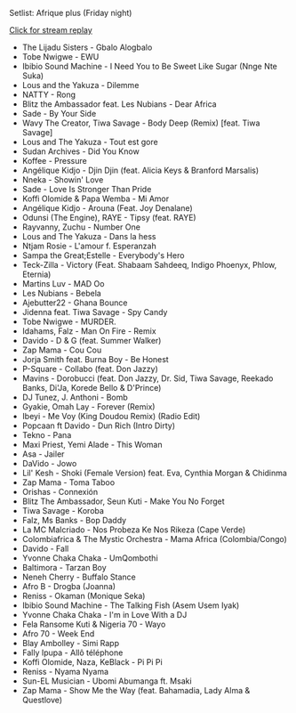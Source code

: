 Setlist: Afrique plus (Friday night)

[Click for stream replay](https://www.reddit.com/rpan/r/RedditSets/ncpn0t)

 * The Lijadu Sisters - Gbalo Alogbalo
 * Tobe Nwigwe - EWU
 * Ibibio Sound Machine - I Need You to Be Sweet Like Sugar (Nnge Nte Suka)
 * Lous and the Yakuza - Dilemme
 * NATTY - Rong
 * Blitz the Ambassador feat. Les Nubians - Dear Africa
 * Sade - By Your Side
 * Wavy The Creator, Tiwa Savage - Body Deep (Remix) [feat. Tiwa Savage]
 * Lous and The Yakuza - Tout est gore
 * Sudan Archives - Did You Know
 * Koffee - Pressure
 * Angélique Kidjo - Djin Djin (feat. Alicia Keys & Branford Marsalis)
 * Nneka - Showin' Love
 * Sade - Love Is Stronger Than Pride
 * Koffi Olomide & Papa Wemba - Mi Amor
 * Angélique Kidjo - Arouna (Feat. Joy Denalane)
 * Odunsi (The Engine), RAYE - Tipsy (feat. RAYE)
 * Rayvanny, Zuchu - Number One
 * Lous and The Yakuza - Dans la hess
 * Ntjam Rosie - L'amour f. Esperanzah
 * Sampa the Great;Estelle - Everybody's Hero
 * Teck-Zilla - Victory (Feat. Shabaam Sahdeeq, Indigo Phoenyx, Phlow, Eternia)
 * Martins Luv - MAD Oo
 * Les Nubians - Bebela
 * Ajebutter22 - Ghana Bounce 
 * Jidenna feat. Tiwa Savage - Spy Candy
 * Tobe Nwigwe - MURDER.
 * Idahams, Falz - Man On Fire - Remix
 * Davido - D & G (feat. Summer Walker)
 * Zap Mama - Cou Cou
 * Jorja Smith feat. Burna Boy - Be Honest
 * P-Square - Collabo (feat. Don Jazzy)
 * Mavins - Dorobucci (feat. Don Jazzy, Dr. Sid, Tiwa Savage, Reekado Banks, Di'Ja, Korede Bello & D'Prince)
 * DJ Tunez, J. Anthoni - Bomb
 * Gyakie, Omah Lay - Forever (Remix)
 * Ibeyi - Me Voy (King Doudou Remix) (Radio Edit)
 * Popcaan ft Davido - Dun Rich (Intro Dirty)
 * Tekno - Pana
 * Maxi Priest, Yemi Alade - This Woman
 * Asa - Jailer
 * DaVido - Jowo
 * Lil' Kesh - Shoki (Female Version) feat. Eva, Cynthia Morgan & Chidinma
 * Zap Mama - Toma Taboo
 * Orishas - Connexión
 * Blitz The Ambassador, Seun Kuti - Make You No Forget
 * Tiwa Savage - Koroba
 * Falz, Ms Banks - Bop Daddy
 * La MC Malcriado - Nos Probeza Ke Nos Rikeza (Cape Verde)
 * Colombiafrica & The Mystic Orchestra - Mama Africa (Colombia/Congo)
 * Davido - Fall
 * Yvonne Chaka Chaka - UmQombothi
 * Baltimora - Tarzan Boy
 * Neneh Cherry - Buffalo Stance
 * Afro B - Drogba (Joanna)
 * Reniss - Okaman (Monique Seka)
 * Ibibio Sound Machine - The Talking Fish (Asem Usem Iyak)
 * Yvonne Chaka Chaka - I'm in Love With a DJ
 * Fela Ransome Kuti & Nigeria 70 - Wayo
 * Afro 70 - Week End
 * Blay Ambolley - Simi Rapp
 * Fally Ipupa - Allô téléphone
 * Koffi Olomide, Naza, KeBlack - Pi Pi Pi
 * Reniss - Nyama Nyama
 * Sun-EL Musician - Ubomi Abumanga ft. Msaki
 * Zap Mama - Show Me the Way (feat. Bahamadia, Lady Alma & Questlove)
